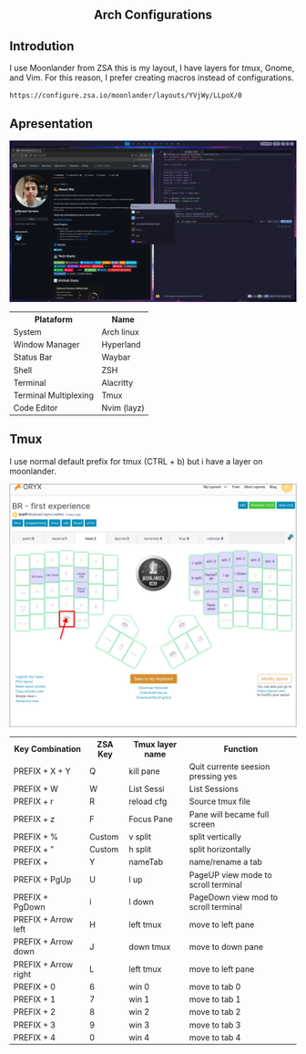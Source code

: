 <h2 align="center"> Arch Configurations  </h2>

## Introdution
I use Moonlander from ZSA this is my layout,
I have layers for tmux, Gnome, and Vim. For this reason, I prefer creating macros instead of configurations.

```
https://configure.zsa.io/moonlander/layouts/YVjWy/LLpoX/0
```

## Apresentation
![System SS](docs/system.png)

<table align="center">
  <tr>
    <th>Plataform</th>
    <th>Name</th>
  </tr>
  <tr>
    <td>System</td>
    <td>Arch linux</td>
  </tr>
  <tr>
    <td>Window Manager</td>
    <td>Hyperland</td>
  </tr>
  <tr>
    <td>Status Bar</td>
    <td>Waybar</td>
  </tr>
  <tr>
    <td>Shell</td>
    <td>ZSH</td>
  </tr>
  <tr>
    <td>Terminal</td>
    <td>Alacritty</td>
  </tr>
  <tr>
    <td>Terminal Multiplexing</td>
    <td>Tmux</td>
  </tr>
  <tr>
    <td>Code Editor</td>
    <td>Nvim (layz)</td>
  </tr>
</table>

## Tmux

I use normal default prefix for tmux (CTRL + b)  but i have a layer on moonlander.

![TmuxZSA](docs/tmux-layer.png)

<table align="center">
  <tr>
    <th>Key Combination</th>
    <th>ZSA Key</th>
    <th>Tmux layer name</th>
    <th>Function</th>
  </tr>
   <tr>
    <td>PREFIX + X + Y </td>
    <td>Q</td>
    <td>kill pane</td>
    <td>Quit currente seesion pressing yes</td>
  </tr>
   <tr>
    <td>PREFIX + W</td>
    <td>W</td>
    <td>List Sessi </td>
    <td>List Sessions</td>
  </tr>
  <tr>
    <td>PREFIX + r </td>
    <td>R</td>
    <td>reload cfg</td>
    <td>Source tmux file</td>
  </tr>
   <tr>
    <td>PREFIX + z </td>
    <td>F</td>
    <td>Focus Pane</td>
    <td>Pane will became full screen</td>
  </tr>
    <tr>
    <td>PREFIX + % </td>
    <td> Custom </td>
    <td>v split</td>
    <td>split vertically </td>
  </tr>
  <tr>
    <td>PREFIX + " </td>
    <td> Custom </td>
    <td>h split</td>
    <td>split horizontally </td>
  </tr>
   <tr>
    <td>PREFIX +  </td>
        <td>Y</td>
    <td>nameTab</td>
    <td>name/rename a tab</td>
  </tr>
   </tr>
   <tr>
    <td>PREFIX + PgUp </td>
        <td>U</td>
    <td>l up</td>
    <td>PageUP view mode to scroll terminal</td>
  </tr>
    <tr>
    <td>PREFIX + PgDown </td>
        <td>i</td>
    <td>l down</td>
    <td>PageDown view mod to scroll terminal</td>
  </tr>
  <tr>
    <td>PREFIX + Arrow left </td>
        <td>H</td>
    <td>left tmux</td>
    <td>move to left pane</td>
  </tr>
   <tr>
    <td>PREFIX + Arrow down </td>
        <td>J</td>
    <td>down tmux</td>
    <td>move to down pane</td>
    <tr>
    <td>PREFIX + Arrow right </td>
        <td>L</td>
    <td>left tmux</td>
    <td>move to left pane</td>
  </tr>
    <tr>
    <td>PREFIX + 0 </td>
        <td>6</td>
    <td>win 0</td>
    <td>move to tab 0</td>
  </tr>
    </tr>
    <tr>
    <td>PREFIX + 1 </td>
        <td>7</td>
    <td>win 1</td>
    <td>move to tab 1 </td>
  </tr>
    </tr>
    <tr>
    <td>PREFIX + 2 </td>
        <td>8</td>
    <td>win 2</td>
    <td>move to tab 2</td>
  </tr>
   </tr>
    <tr>
    <td>PREFIX + 3 </td>
        <td>9</td>
    <td>win 3</td>
    <td>move to tab 3</td>
  </tr>
 </tr>
    <tr>
    <td>PREFIX + 4 </td>
        <td>0</td>
    <td>win 4</td>
    <td>move to tab 4</td>
  </tr>
</table>